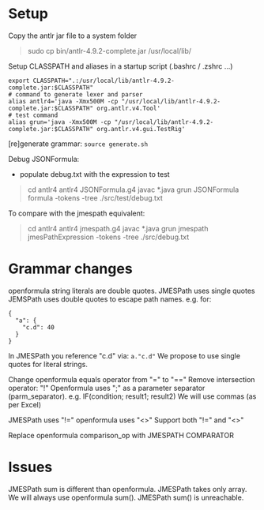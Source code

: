 <!---
Copyright 2021 Adobe. All rights reserved.
This file is licensed to you under the Apache License, Version 2.0 (the "License");
you may not use this file except in compliance with the License. You may obtain a copy
of the License at http://www.apache.org/licenses/LICENSE-2.0

Unless required by applicable law or agreed to in writing, software distributed under
the License is distributed on an "AS IS" BASIS, WITHOUT WARRANTIES OR REPRESENTATIONS
OF ANY KIND, either express or implied. See the License for the specific language
governing permissions and limitations under the License.
 --->

# Setup

Copy the antlr jar file to a system folder

> sudo cp bin/antlr-4.9.2-complete.jar /usr/local/lib/

Setup CLASSPATH and aliases in a startup script (.bashrc / .zshrc ...)

```
export CLASSPATH=".:/usr/local/lib/antlr-4.9.2-complete.jar:$CLASSPATH"
# command to generate lexer and parser
alias antlr4='java -Xmx500M -cp "/usr/local/lib/antlr-4.9.2-complete.jar:$CLASSPATH" org.antlr.v4.Tool'
# test command
alias grun='java -Xmx500M -cp "/usr/local/lib/antlr-4.9.2-complete.jar:$CLASSPATH" org.antlr.v4.gui.TestRig'
```

[re]generate grammar: `source generate.sh`

Debug JSONFormula:
- populate debug.txt with the expression to test
> cd antlr4
> antlr4 JSONFormula.g4
> javac *.java
> grun JSONFormula formula -tokens -tree ./src/test/debug.txt

To compare with the jmespath equivalent:
> cd antlr4
> antlr4 jmespath.g4
> javac *.java
> grun jmespath jmesPathExpression -tokens -tree ./src/debug.txt


# Grammar changes

openformula string literals are double quotes.
JMESPath uses single quotes
JEMSPath uses double quotes to escape path names.
e.g. for:
```
{
  "a": {
    "c.d": 40
  }
}
```
In JMESPath you reference "c.d" via: `a."c.d"`
We propose to use single quotes for literal strings.


Change openformula equals operator from "=" to "=="
Remove intersection operator: "!"
Openformula uses ";" as a parameter separator (parm_separator).
  e.g. IF(condition; result1; result2)
  We will use commas (as per Excel)

JMESPath uses "!=" openformula uses "<>"
Support both "!=" and "<>"

Replace openformula comparison_op with JMESPATH COMPARATOR

# Issues
JMESPath sum is different than openformula.  JMESPath takes only array.
We will always use openformula sum().  JMESPath sum() is unreachable.
